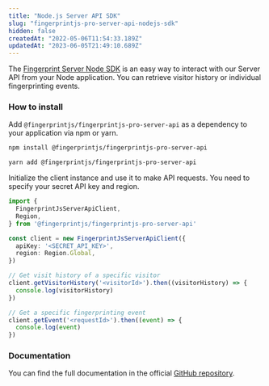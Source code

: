 ```yaml
---
title: "Node.js Server API SDK"
slug: "fingerprintjs-pro-server-api-nodejs-sdk"
hidden: false
createdAt: "2022-05-06T11:54:33.189Z"
updatedAt: "2023-06-05T21:49:10.689Z"
---
```

The [Fingerprint Server Node SDK](https://github.com/fingerprintjs/fingerprintjs-pro-server-api-node-sdk) is an easy way to interact with our Server API from your Node application. You can retrieve visitor history or individual fingerprinting events.

### How to install

Add `@fingerprintjs/fingerprintjs-pro-server-api` as a dependency to your application via npm or yarn.

```bash
npm install @fingerprintjs/fingerprintjs-pro-server-api
```

```bash
yarn add @fingerprintjs/fingerprintjs-pro-server-api
```

Initialize the client instance and use it to make API requests. You need to specify your secret API key and region.

```typescript
import {
  FingerprintJsServerApiClient,
  Region,
} from '@fingerprintjs/fingerprintjs-pro-server-api'

const client = new FingerprintJsServerApiClient({
  apiKey: '<SECRET_API_KEY>',
  region: Region.Global,
})

// Get visit history of a specific visitor
client.getVisitorHistory('<visitorId>').then((visitorHistory) => {
  console.log(visitorHistory)
})

// Get a specific fingerprinting event
client.getEvent('<requestId>').then((event) => {
  console.log(event)
})
```

### Documentation

You can find the full documentation in the official [GitHub repository](https://github.com/fingerprintjs/fingerprintjs-pro-server-api-node-sdk).